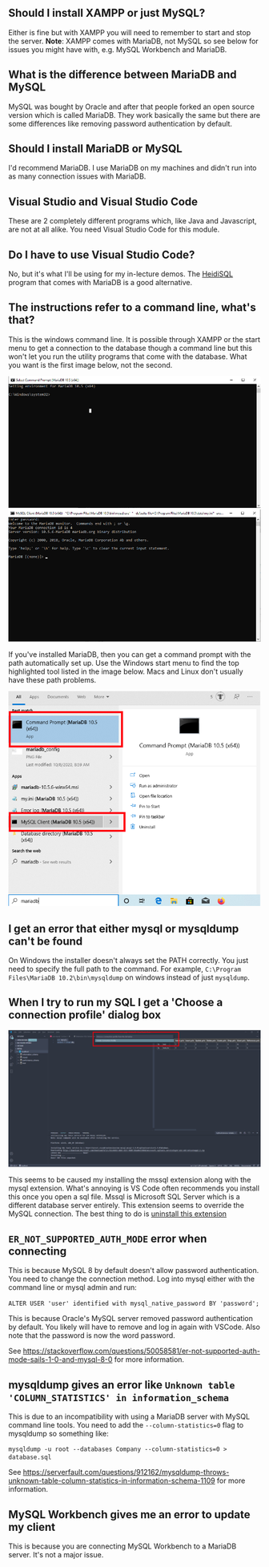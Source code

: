 
## Should I install XAMPP or just MySQL?

Either is fine but with XAMPP you will need to remember to start and 
stop the server. **Note**: XAMPP comes with MariaDB, not MySQL so see below
for issues you might have with, e.g. MySQL Workbench and MariaDB.

## What is the difference between MariaDB and MySQL

MySQL was bought by Oracle and after that people forked an open source version
which is called MariaDB. They work basically the same but there are some
differences like removing password authentication by default. 

## Should I install MariaDB or MySQL

I'd recommend MariaDB. I use MariaDB on my machines and didn't run into as many
connection issues with MariaDB.

## Visual Studio and Visual Studio Code

These are 2 completely different programs which, like Java and Javascript, are
not at all alike. You need Visual Studio Code for this module.

## Do I have to use Visual Studio Code?

No, but it's what I'll be using for my in-lecture demos. The
[HeidiSQL](https://www.heidisql.com/) program that comes with MariaDB is a good
alternative.

## The instructions refer to a command line, what's that?

This is the windows command line. It is possible through XAMPP or the start
menu to get a connection to the database though a command line but this won't
let you run the utility programs that come with the database. What you want is
the first image below, not the second.

![windows command prompt](images/win_cmd.png) 
![mysql command line](images/mysql_cmd.png)

If you've installed MariaDB, then you can get a command prompt with the path
automatically set up. Use the Windows start menu to find the top highlighted
tool listed in the image below. Macs and Linux don't usually have these path
problems.

![](images/command_prompts.png)

## I get an error that either mysql or mysqldump can't be found

On Windows the installer doesn't always set the PATH correctly. You just need
to specify the full path to the command. For example, 
`C:\Program Files\MariaDB 10.2\bin\mysqldump` on windows instead of 
just `mysqldump`. 

## When I try to run my SQL I get a 'Choose a connection profile' dialog box

![](images/connection_profile_err.png)

This seems to be caused my installing the mssql extension along with the mysql
extension. What's annoying is VS Code often recommends you install this once
you open a sql file. Mssql is Microsoft SQL Server which is a different
database server entirely. This extension seems to override the MySQL
connection. The best thing to do is [uninstall this extension](https://code.visualstudio.com/docs/editor/extension-gallery#_uninstall-an-extension)

## `ER_NOT_SUPPORTED_AUTH_MODE` error when connecting

This is because MySQL 8 by default doesn't allow password authentication. You 
need to change the connection method. Log into mysql either with the command 
line or mysql admin and run:

`ALTER USER 'user' identified with mysql_native_password BY 'password';`

This is because Oracle's MySQL server removed password authentication by
default.  You likely will have to remove and log in again with VSCode. Also
note that the password is now the word password.

See <https://stackoverflow.com/questions/50058581/er-not-supported-auth-mode-sails-1-0-and-mysql-8-0> for more information.

## mysqldump gives an error like `Unknown table 'COLUMN_STATISTICS' in information_schema`

This is due to an incompatibility with using a MariaDB server with MySQL
command line tools. You need to add the `--column-statistics=0` flag to
mysqldump so something like:

```
mysqldump -u root --databases Company --column-statistics=0 > database.sql
```

See <https://serverfault.com/questions/912162/mysqldump-throws-unknown-table-column-statistics-in-information-schema-1109> for more information.

## MySQL Workbench gives me an error to update my client

This is because you are connecting MySQL Workbench to a MariaDB server. It's
not a major issue.




